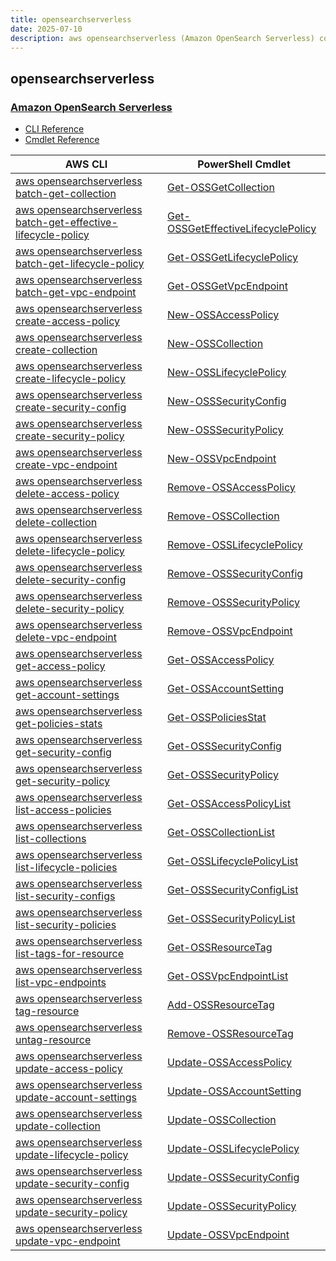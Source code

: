 ```yaml
---
title: opensearchserverless
date: 2025-07-10
description: aws opensearchserverless (Amazon OpenSearch Serverless) command/cmdlet list.
---
```


## opensearchserverless

### [Amazon OpenSearch Serverless](https://aws.amazon.com/opensearch-service/features/serverless/)

* [CLI Reference](https://awscli.amazonaws.com/v2/documentation/api/latest/reference/opensearchserverless/index.html)
* [Cmdlet Reference](https://docs.aws.amazon.com/powershell/latest/reference/items/OpenSearchServerless_cmdlets.html)

|AWS CLI|PowerShell Cmdlet|
|----|----|
|[aws opensearchserverless batch-get-collection](https://awscli.amazonaws.com/v2/documentation/api/latest/reference/opensearchserverless/batch-get-collection.html)|[Get-OSSGetCollection](https://docs.aws.amazon.com/powershell/latest/reference/items/Get-OSSGetCollection.html)|
|[aws opensearchserverless batch-get-effective-lifecycle-policy](https://awscli.amazonaws.com/v2/documentation/api/latest/reference/opensearchserverless/batch-get-effective-lifecycle-policy.html)|[Get-OSSGetEffectiveLifecyclePolicy](https://docs.aws.amazon.com/powershell/latest/reference/items/Get-OSSGetEffectiveLifecyclePolicy.html)|
|[aws opensearchserverless batch-get-lifecycle-policy](https://awscli.amazonaws.com/v2/documentation/api/latest/reference/opensearchserverless/batch-get-lifecycle-policy.html)|[Get-OSSGetLifecyclePolicy](https://docs.aws.amazon.com/powershell/latest/reference/items/Get-OSSGetLifecyclePolicy.html)|
|[aws opensearchserverless batch-get-vpc-endpoint](https://awscli.amazonaws.com/v2/documentation/api/latest/reference/opensearchserverless/batch-get-vpc-endpoint.html)|[Get-OSSGetVpcEndpoint](https://docs.aws.amazon.com/powershell/latest/reference/items/Get-OSSGetVpcEndpoint.html)|
|[aws opensearchserverless create-access-policy](https://awscli.amazonaws.com/v2/documentation/api/latest/reference/opensearchserverless/create-access-policy.html)|[New-OSSAccessPolicy](https://docs.aws.amazon.com/powershell/latest/reference/items/New-OSSAccessPolicy.html)|
|[aws opensearchserverless create-collection](https://awscli.amazonaws.com/v2/documentation/api/latest/reference/opensearchserverless/create-collection.html)|[New-OSSCollection](https://docs.aws.amazon.com/powershell/latest/reference/items/New-OSSCollection.html)|
|[aws opensearchserverless create-lifecycle-policy](https://awscli.amazonaws.com/v2/documentation/api/latest/reference/opensearchserverless/create-lifecycle-policy.html)|[New-OSSLifecyclePolicy](https://docs.aws.amazon.com/powershell/latest/reference/items/New-OSSLifecyclePolicy.html)|
|[aws opensearchserverless create-security-config](https://awscli.amazonaws.com/v2/documentation/api/latest/reference/opensearchserverless/create-security-config.html)|[New-OSSSecurityConfig](https://docs.aws.amazon.com/powershell/latest/reference/items/New-OSSSecurityConfig.html)|
|[aws opensearchserverless create-security-policy](https://awscli.amazonaws.com/v2/documentation/api/latest/reference/opensearchserverless/create-security-policy.html)|[New-OSSSecurityPolicy](https://docs.aws.amazon.com/powershell/latest/reference/items/New-OSSSecurityPolicy.html)|
|[aws opensearchserverless create-vpc-endpoint](https://awscli.amazonaws.com/v2/documentation/api/latest/reference/opensearchserverless/create-vpc-endpoint.html)|[New-OSSVpcEndpoint](https://docs.aws.amazon.com/powershell/latest/reference/items/New-OSSVpcEndpoint.html)|
|[aws opensearchserverless delete-access-policy](https://awscli.amazonaws.com/v2/documentation/api/latest/reference/opensearchserverless/delete-access-policy.html)|[Remove-OSSAccessPolicy](https://docs.aws.amazon.com/powershell/latest/reference/items/Remove-OSSAccessPolicy.html)|
|[aws opensearchserverless delete-collection](https://awscli.amazonaws.com/v2/documentation/api/latest/reference/opensearchserverless/delete-collection.html)|[Remove-OSSCollection](https://docs.aws.amazon.com/powershell/latest/reference/items/Remove-OSSCollection.html)|
|[aws opensearchserverless delete-lifecycle-policy](https://awscli.amazonaws.com/v2/documentation/api/latest/reference/opensearchserverless/delete-lifecycle-policy.html)|[Remove-OSSLifecyclePolicy](https://docs.aws.amazon.com/powershell/latest/reference/items/Remove-OSSLifecyclePolicy.html)|
|[aws opensearchserverless delete-security-config](https://awscli.amazonaws.com/v2/documentation/api/latest/reference/opensearchserverless/delete-security-config.html)|[Remove-OSSSecurityConfig](https://docs.aws.amazon.com/powershell/latest/reference/items/Remove-OSSSecurityConfig.html)|
|[aws opensearchserverless delete-security-policy](https://awscli.amazonaws.com/v2/documentation/api/latest/reference/opensearchserverless/delete-security-policy.html)|[Remove-OSSSecurityPolicy](https://docs.aws.amazon.com/powershell/latest/reference/items/Remove-OSSSecurityPolicy.html)|
|[aws opensearchserverless delete-vpc-endpoint](https://awscli.amazonaws.com/v2/documentation/api/latest/reference/opensearchserverless/delete-vpc-endpoint.html)|[Remove-OSSVpcEndpoint](https://docs.aws.amazon.com/powershell/latest/reference/items/Remove-OSSVpcEndpoint.html)|
|[aws opensearchserverless get-access-policy](https://awscli.amazonaws.com/v2/documentation/api/latest/reference/opensearchserverless/get-access-policy.html)|[Get-OSSAccessPolicy](https://docs.aws.amazon.com/powershell/latest/reference/items/Get-OSSAccessPolicy.html)|
|[aws opensearchserverless get-account-settings](https://awscli.amazonaws.com/v2/documentation/api/latest/reference/opensearchserverless/get-account-settings.html)|[Get-OSSAccountSetting](https://docs.aws.amazon.com/powershell/latest/reference/items/Get-OSSAccountSetting.html)|
|[aws opensearchserverless get-policies-stats](https://awscli.amazonaws.com/v2/documentation/api/latest/reference/opensearchserverless/get-policies-stats.html)|[Get-OSSPoliciesStat](https://docs.aws.amazon.com/powershell/latest/reference/items/Get-OSSPoliciesStat.html)|
|[aws opensearchserverless get-security-config](https://awscli.amazonaws.com/v2/documentation/api/latest/reference/opensearchserverless/get-security-config.html)|[Get-OSSSecurityConfig](https://docs.aws.amazon.com/powershell/latest/reference/items/Get-OSSSecurityConfig.html)|
|[aws opensearchserverless get-security-policy](https://awscli.amazonaws.com/v2/documentation/api/latest/reference/opensearchserverless/get-security-policy.html)|[Get-OSSSecurityPolicy](https://docs.aws.amazon.com/powershell/latest/reference/items/Get-OSSSecurityPolicy.html)|
|[aws opensearchserverless list-access-policies](https://awscli.amazonaws.com/v2/documentation/api/latest/reference/opensearchserverless/list-access-policies.html)|[Get-OSSAccessPolicyList](https://docs.aws.amazon.com/powershell/latest/reference/items/Get-OSSAccessPolicyList.html)|
|[aws opensearchserverless list-collections](https://awscli.amazonaws.com/v2/documentation/api/latest/reference/opensearchserverless/list-collections.html)|[Get-OSSCollectionList](https://docs.aws.amazon.com/powershell/latest/reference/items/Get-OSSCollectionList.html)|
|[aws opensearchserverless list-lifecycle-policies](https://awscli.amazonaws.com/v2/documentation/api/latest/reference/opensearchserverless/list-lifecycle-policies.html)|[Get-OSSLifecyclePolicyList](https://docs.aws.amazon.com/powershell/latest/reference/items/Get-OSSLifecyclePolicyList.html)|
|[aws opensearchserverless list-security-configs](https://awscli.amazonaws.com/v2/documentation/api/latest/reference/opensearchserverless/list-security-configs.html)|[Get-OSSSecurityConfigList](https://docs.aws.amazon.com/powershell/latest/reference/items/Get-OSSSecurityConfigList.html)|
|[aws opensearchserverless list-security-policies](https://awscli.amazonaws.com/v2/documentation/api/latest/reference/opensearchserverless/list-security-policies.html)|[Get-OSSSecurityPolicyList](https://docs.aws.amazon.com/powershell/latest/reference/items/Get-OSSSecurityPolicyList.html)|
|[aws opensearchserverless list-tags-for-resource](https://awscli.amazonaws.com/v2/documentation/api/latest/reference/opensearchserverless/list-tags-for-resource.html)|[Get-OSSResourceTag](https://docs.aws.amazon.com/powershell/latest/reference/items/Get-OSSResourceTag.html)|
|[aws opensearchserverless list-vpc-endpoints](https://awscli.amazonaws.com/v2/documentation/api/latest/reference/opensearchserverless/list-vpc-endpoints.html)|[Get-OSSVpcEndpointList](https://docs.aws.amazon.com/powershell/latest/reference/items/Get-OSSVpcEndpointList.html)|
|[aws opensearchserverless tag-resource](https://awscli.amazonaws.com/v2/documentation/api/latest/reference/opensearchserverless/tag-resource.html)|[Add-OSSResourceTag](https://docs.aws.amazon.com/powershell/latest/reference/items/Add-OSSResourceTag.html)|
|[aws opensearchserverless untag-resource](https://awscli.amazonaws.com/v2/documentation/api/latest/reference/opensearchserverless/untag-resource.html)|[Remove-OSSResourceTag](https://docs.aws.amazon.com/powershell/latest/reference/items/Remove-OSSResourceTag.html)|
|[aws opensearchserverless update-access-policy](https://awscli.amazonaws.com/v2/documentation/api/latest/reference/opensearchserverless/update-access-policy.html)|[Update-OSSAccessPolicy](https://docs.aws.amazon.com/powershell/latest/reference/items/Update-OSSAccessPolicy.html)|
|[aws opensearchserverless update-account-settings](https://awscli.amazonaws.com/v2/documentation/api/latest/reference/opensearchserverless/update-account-settings.html)|[Update-OSSAccountSetting](https://docs.aws.amazon.com/powershell/latest/reference/items/Update-OSSAccountSetting.html)|
|[aws opensearchserverless update-collection](https://awscli.amazonaws.com/v2/documentation/api/latest/reference/opensearchserverless/update-collection.html)|[Update-OSSCollection](https://docs.aws.amazon.com/powershell/latest/reference/items/Update-OSSCollection.html)|
|[aws opensearchserverless update-lifecycle-policy](https://awscli.amazonaws.com/v2/documentation/api/latest/reference/opensearchserverless/update-lifecycle-policy.html)|[Update-OSSLifecyclePolicy](https://docs.aws.amazon.com/powershell/latest/reference/items/Update-OSSLifecyclePolicy.html)|
|[aws opensearchserverless update-security-config](https://awscli.amazonaws.com/v2/documentation/api/latest/reference/opensearchserverless/update-security-config.html)|[Update-OSSSecurityConfig](https://docs.aws.amazon.com/powershell/latest/reference/items/Update-OSSSecurityConfig.html)|
|[aws opensearchserverless update-security-policy](https://awscli.amazonaws.com/v2/documentation/api/latest/reference/opensearchserverless/update-security-policy.html)|[Update-OSSSecurityPolicy](https://docs.aws.amazon.com/powershell/latest/reference/items/Update-OSSSecurityPolicy.html)|
|[aws opensearchserverless update-vpc-endpoint](https://awscli.amazonaws.com/v2/documentation/api/latest/reference/opensearchserverless/update-vpc-endpoint.html)|[Update-OSSVpcEndpoint](https://docs.aws.amazon.com/powershell/latest/reference/items/Update-OSSVpcEndpoint.html)|


